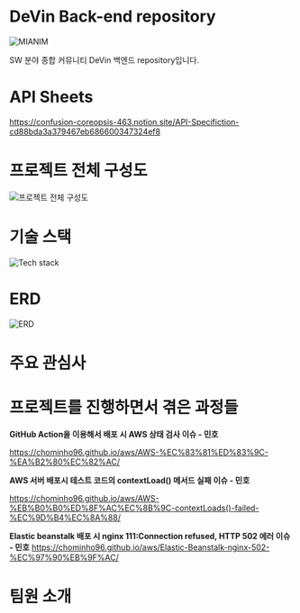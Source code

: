 # DeVin Back-end repository

![MIANIM](https://user-images.githubusercontent.com/66549638/190969664-54b0274d-5383-497d-be6e-87560e2ab3cc.svg)

SW 분야 종합 커뮤니티 DeVin 백엔드 repository입니다.

# API Sheets

https://confusion-coreopsis-463.notion.site/API-Specifiction-cd88bda3a379467eb686600347324ef8

# 프로젝트 전체 구성도

![프로젝트 전체 구성도](https://user-images.githubusercontent.com/66549638/191050960-563b9fb3-a4d4-4ebe-a569-e607b4fc2cbe.png)

# 기술 스택

![Tech stack](https://user-images.githubusercontent.com/66549638/191045484-932b79b0-14e8-4e39-8785-27329066072f.png)

# ERD

![ERD](https://user-images.githubusercontent.com/66549638/191045993-f7aa3973-5afc-494a-904b-644205b6c83e.png)

# 주요 관심사

# 프로젝트를 진행하면서 겪은 과정들

<b>GitHub Action을 이용해서 배포 시 AWS 상태 검사 이슈 - 민호</b>

https://chominho96.github.io/aws/AWS-%EC%83%81%ED%83%9C-%EA%B2%80%EC%82%AC/

<b>AWS 서버 배포시 테스트 코드의 contextLoad() 메서드 실패 이슈 - 민호</b>

https://chominho96.github.io/aws/AWS-%EB%B0%B0%ED%8F%AC%EC%8B%9C-contextLoads()-failed-%EC%9D%B4%EC%8A%88/

<b>Elastic beanstalk 배포 시 nginx 111:Connection refused, HTTP 502 에러 이슈 - 민호</b>
https://chominho96.github.io/aws/Elastic-Beanstalk-nginx-502-%EC%97%90%EB%9F%AC/

# 팀원 소개
